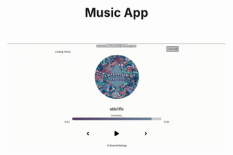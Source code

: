 <h1 style="text-align:center">Music App</h1>
 <br>
 <br>

<img alt="GIF" src="https://github.com/Sharmil001/Music-Player/blob/main/Images/music.gif?raw=true"/>
